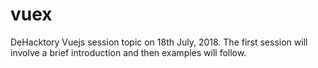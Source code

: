 # vuex
DeHacktory Vuejs session topic on 18th July, 2018. The first session will involve a brief introduction and then examples will follow. 
